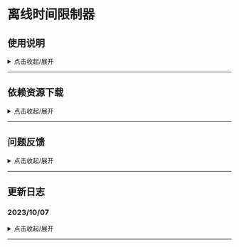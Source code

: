 # 离线时间限制器

## 使用说明
<details>
<summary>点击收起/展开</summary>
<br>
<p> 1. 导入package后给场景任意物体绑定TimeLimiter组件，如图所示</p>
<p> ![](MarkdownImages/01.jpg) </p>
<p> 2. 右键组件右上角，点击初始化，如图所示</p>
<p> ![](MarkdownImages/02.jpg) </p>
<p> 3. 此时Console面板会提示：“过期时间填写无效，请手动修改成正确的值，然后再执行初始化”，之后，可根据TimeLimiterData中的InitializeTime的时间格式，填写OutdateTime（过期时间）如图所示</p>
<p> ![](MarkdownImages/03.jpg) </p>
<p> 4. 完成填写后，再次点击初始化，此时若出现下图提示，且remainTime（剩余时间）被自动填充，则说明成功</p>
<p> ![](MarkdownImages/04.jpg) </p>
<p> 5. CheckRate（检查过期频率）的单位是秒，用于决定每隔多少秒执行一次检查过期的判定（Start时会检查一次），如无必要，不需要修改</p>
<p> 
     后续剩余时间的更新方法：由于Streaming Assets中的时间缓存文件的优先级是最高的，
     所以只要重新在Unity中修改好新的时间，并初始化一次，再把Streaming Assets的文件提供给客户替换，即可达到更新时间设置的效果
</p>
<p> 注1： 过期事件的绑定、密钥的设定，在上图中Inspector面板上说明的很清楚了，这里不再赘述</p>
<p> 注2： PlayerPrefs（PC端为注册表）内容的查看，如下图所示：</p>
<p>  
     其中的 RegisterKey 就是时间缓存数据，可自行检验删除注册表，测试功能是否正常等
</p>
<p> ![](MarkdownImages/06.jpg) </p>
<p> ![](MarkdownImages/07.jpg) </p>

</details>

-----

## 依赖资源下载
<details>
<summary>点击收起/展开</summary>
<br>
<p> 1. 点击仓库上方的版本发布，可下载所有关联资源及TimeLimiter组件UnityPackage，如下图所示 </p>
<p> ![](MarkdownImages/08.jpg) </p>
<p> 1. Newtonsoft.Json.dll：用于Json解析，根据现有环境选择性下载 </p>
<p> 1. Obfuscator Pro（代码混淆插件）：理论上Unity代码、场景信息都是可以被解包反编译查看的 </p>
</details>

-----

## 问题反馈
<details>
<summary>点击收起/展开</summary>
<br>
<p> 使用时如果发现问题或漏洞，点击仓库页面中的工单管理，创建工单提交</p>
<p> ![](MarkdownImages/05.jpg) </p>
</details>
 
-----

## 更新日志
### 2023/10/07
<details>
<summary>点击收起/展开</summary>
<br>
<p> 1. 分离主工具打包，仓库初始化</p>
<p> 2. 更正部分注释内容</p>
<p> 3. Markdown内容编写</p>
<p> 4. 调整一处代码判定，解决C#6.0以前版本无法兼容的问题</p>
<p> 4. 修正时间缓存未正常保存的问题</p>
</details>

-----